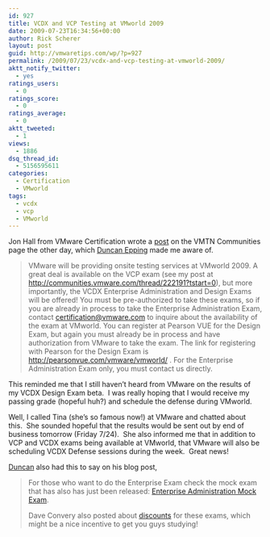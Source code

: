 ```yaml
---
id: 927
title: VCDX and VCP Testing at VMworld 2009
date: 2009-07-23T16:34:56+00:00
author: Rick Scherer
layout: post
guid: http://vmwaretips.com/wp/?p=927
permalink: /2009/07/23/vcdx-and-vcp-testing-at-vmworld-2009/
aktt_notify_twitter:
  - yes
ratings_users:
  - 0
ratings_score:
  - 0
ratings_average:
  - 0
aktt_tweeted:
  - 1
views:
  - 1886
dsq_thread_id:
  - 5156595611
categories:
  - Certification
  - VMworld
tags:
  - vcdx
  - vcp
  - VMworld
---
```

Jon Hall from VMware Certification wrote a <a href="http://communities.vmware.com/thread/222194?tstart=0" target="_blank">post</a> on the VMTN Communities page the other day, which <a href="http://www.yellow-bricks.com/2009/07/23/vcdx-enterprise-administration-and-design-exams-available-at-vmworld-2009/" target="_blank">Duncan Epping</a> made me aware of.

> VMware will be providing onsite testing services at VMworld 2009. A great deal is available on the VCP exam (see my post at <a href="http://communities.vmware.com/thread/222191?tstart=0" target="_blank">http://communities.vmware.com/thread/222191?tstart=0</a>), but more importantly, the VCDX Enterprise Administration and Design Exams will be offered! You must be pre-authorized to take these exams, so if you are already in process to take the Enterprise Administration Exam, contact <certification@vmware.com> to inquire about the availability of the exam at VMworld. You can register at Pearson VUE for the Design Exam, but again you must already be in process and have authorization from VMware to take the exam. The link for registering with Pearson for the Design Exam is <a href="http://pearsonvue.com/vmware/vmworld/" target="_blank">http://pearsonvue.com/vmware/vmworld/</a> . For the Enterprise Administration Exam only, you must contact us directly.

This reminded me that I still haven&#8217;t heard from VMware on the results of my VCDX Design Exam beta.  I was really hoping that I would receive my passing grade (hopeful huh?) and schedule the defense during VMworld.

Well, I called Tina (she&#8217;s so famous now!) at VMware and chatted about this.  She sounded hopeful that the results would be sent out by end of business tomorrow (Friday 7/24).  She also informed me that in addition to VCP and VCDX exams being available at VMworld, that VMware will also be scheduling VCDX Defense sessions during the week.  Great news!

<a href="http://www.yellow-bricks.com/2009/07/23/vcdx-enterprise-administration-and-design-exams-available-at-vmworld-2009/" target="_blank">Duncan</a> also had this to say on his blog post,

> For those who want to do the Enterprise Exam check the mock exam that has also has just been released: <a href="http://mylearn.vmware.com/quiz.cfm?item=11292" target="_blank">Enterprise Administration Mock Exam</a>.
> 
> Dave Convery also posted about <a href="http://www.dailyhypervisor.com/2009/07/21/discounted-exams-available-at-vmworld/" target="_blank">discounts</a> for these exams, which might be a nice incentive to get you guys studying!